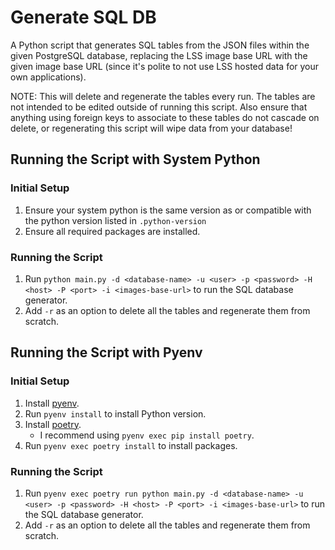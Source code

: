 # Generate SQL DB
A Python script that generates SQL tables from the JSON files within the given PostgreSQL database, replacing the LSS image base URL with the given image base URL (since it's polite to not use LSS hosted data for your own applications).

NOTE: This will delete and regenerate the tables every run. The tables are not intended to be edited outside of running this script. Also ensure that anything using foreign keys to associate to these tables do not cascade on delete, or regenerating this script will wipe data from your database!

## Running the Script with System Python

### Initial Setup
1. Ensure your system python is the same version as or compatible with the python version listed in `.python-version`
2. Ensure all required packages are installed.

### Running the Script
1. Run `python main.py -d <database-name> -u <user> -p <password> -H <host> -P <port> -i <images-base-url>` to run the SQL database generator.
2. Add `-r` as an option to delete all the tables and regenerate them from scratch.

## Running the Script with Pyenv

### Initial Setup
1. Install [pyenv](https://github.com/pyenv/pyenv).
2. Run `pyenv install` to install Python version.
3. Install [poetry](https://python-poetry.org/).
    * I recommend using `pyenv exec pip install poetry`.
4. Run `pyenv exec poetry install` to install packages.

### Running the Script
1. Run `pyenv exec poetry run python main.py -d <database-name> -u <user> -p <password> -H <host> -P <port> -i <images-base-url>` to run the SQL database generator.
2. Add `-r` as an option to delete all the tables and regenerate them from scratch.